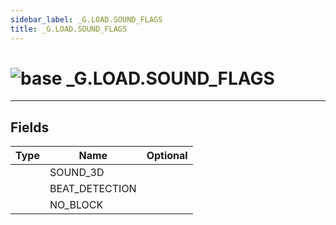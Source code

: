 ```yaml
---
sidebar_label: _G.LOAD.SOUND_FLAGS
title: _G.LOAD.SOUND_FLAGS
---
```


# <img src='/img/wiki/base.png' alt='base' data-tag='env-tag' /> _G.LOAD.SOUND_FLAGS


-----------------
## Fields

| Type   | Name | Optional |
| ------ | ---- | -------: |
|  | SOUND_3D |   |
|  | BEAT_DETECTION |   |
|  | NO_BLOCK |   |

